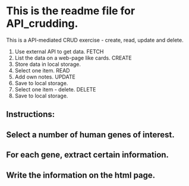 # This is the readme file for API_crudding. 
This is a API-mediated CRUD exercise - create, read, update and delete.

1. Use external API to get data.                            FETCH
2. List the data on a web-page like cards.                  CREATE
3. Store data in local storage.                             
4. Select one item.                                         READ
5. Add own notes.                                           UPDATE
6. Save to local storage.
7. Select one item - delete.                                DELETE
8. Save to local storage.



## Instructions:

## Select a number of human genes of interest.

## For each gene, extract certain information.

## Write the information on the html page.




             